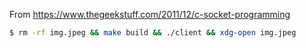 From https://www.thegeekstuff.com/2011/12/c-socket-programming

```sh
$ rm -rf img.jpeg && make build && ./client && xdg-open img.jpeg
```

